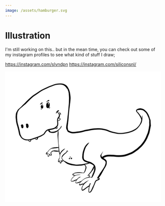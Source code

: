 ```yaml
---
image: /assets/hamburger.svg
---
```


# Illustration

I'm still working on this.. but in the mean time, you can check out some of my instagram profiles to see what kind of stuff I draw;

https://instagram.com/slvndpn
https://instagram.com/siliconsnl/

![Dino](/assets/dino.svg)
